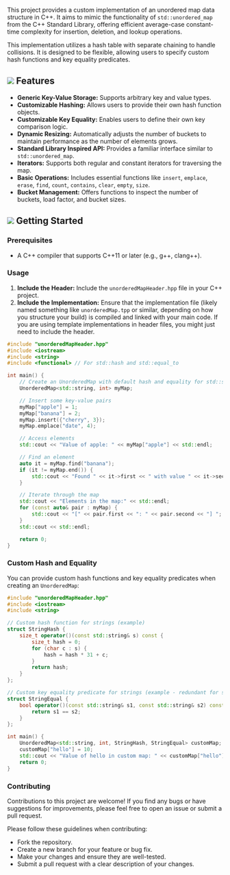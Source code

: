 This project provides a custom implementation of an unordered map data structure in C++. It aims to mimic the functionality of `std::unordered_map` from the C++ Standard Library, offering efficient average-case constant-time complexity for insertion, deletion, and lookup operations.

This implementation utilizes a hash table with separate chaining to handle collisions. It is designed to be flexible, allowing users to specify custom hash functions and key equality predicates.

## <img src="https://img.icons8.com/fluent/24/000000/gear.png"/> Features

* **Generic Key-Value Storage:** Supports arbitrary key and value types.
* **Customizable Hashing:** Allows users to provide their own hash function objects.
* **Customizable Key Equality:** Enables users to define their own key comparison logic.
* **Dynamic Resizing:** Automatically adjusts the number of buckets to maintain performance as the number of elements grows.
* **Standard Library Inspired API:** Provides a familiar interface similar to `std::unordered_map`.
* **Iterators:** Supports both regular and constant iterators for traversing the map.
* **Basic Operations:** Includes essential functions like `insert`, `emplace`, `erase`, `find`, `count`, `contains`, `clear`, `empty`, `size`.
* **Bucket Management:** Offers functions to inspect the number of buckets, load factor, and bucket sizes.

## <img src="https://img.icons8.com/fluent/24/000000/wrench.png"/> Getting Started

### Prerequisites

* A C++ compiler that supports C++11 or later (e.g., g++, clang++).

### Usage

1.  **Include the Header:** Include the `unorderedMapHeader.hpp` file in your C++ project.
2.  **Include the Implementation:** Ensure that the implementation file (likely named something like `unorderedMap.tpp` or similar, depending on how you structure your build) is compiled and linked with your main code. If you are using template implementations in header files, you might just need to include the header.

```c++
#include "unorderedMapHeader.hpp"
#include <iostream>
#include <string>
#include <functional> // For std::hash and std::equal_to

int main() {
    // Create an UnorderedMap with default hash and equality for std::string
    UnorderedMap<std::string, int> myMap;

    // Insert some key-value pairs
    myMap["apple"] = 1;
    myMap["banana"] = 2;
    myMap.insert({"cherry", 3});
    myMap.emplace("date", 4);

    // Access elements
    std::cout << "Value of apple: " << myMap["apple"] << std::endl;

    // Find an element
    auto it = myMap.find("banana");
    if (it != myMap.end()) {
        std::cout << "Found " << it->first << " with value " << it->second << std::endl;
    }

    // Iterate through the map
    std::cout << "Elements in the map:" << std::endl;
    for (const auto& pair : myMap) {
        std::cout << "[" << pair.first << ": " << pair.second << "] ";
    }
    std::cout << std::endl;

    return 0;
}
````

### Custom Hash and Equality

You can provide custom hash functions and key equality predicates when creating an `UnorderedMap`:

```c++
#include "unorderedMapHeader.hpp"
#include <iostream>
#include <string>

// Custom hash function for strings (example)
struct StringHash {
    size_t operator()(const std::string& s) const {
        size_t hash = 0;
        for (char c : s) {
            hash = hash * 31 + c;
        }
        return hash;
    }
};

// Custom key equality predicate for strings (example - redundant for std::string)
struct StringEqual {
    bool operator()(const std::string& s1, const std::string& s2) const {
        return s1 == s2;
    }
};

int main() {
    UnorderedMap<std::string, int, StringHash, StringEqual> customMap;
    customMap["hello"] = 10;
    std::cout << "Value of hello in custom map: " << customMap["hello"] << std::endl;
    return 0;
}
```

### Contributing

Contributions to this project are welcome\! If you find any bugs or have suggestions for improvements, please feel free to open an issue or submit a pull request.

Please follow these guidelines when contributing:

  * Fork the repository.
  * Create a new branch for your feature or bug fix.
  * Make your changes and ensure they are well-tested.
  * Submit a pull request with a clear description of your changes.

